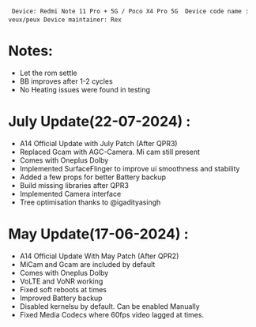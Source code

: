 ` ` `
Device: Redmi Note 11 Pro + 5G / Poco X4 Pro 5G 
Device code name : veux/peux
Device maintainer: Rex
` ` `

# Notes:
- Let the rom settle
- BB improves after 1-2 cycles
- No Heating issues were found in testing

# July Update(22-07-2024) :
- A14 Official Update with July Patch (After QPR3)
- Replaced Gcam with AGC-Camera. Mi cam still present
- Comes with Oneplus Dolby
- Implemented SurfaceFlinger to improve ui smoothness and stability
- Added a few props for better Battery backup
- Build missing libraries after QPR3
- Implemented Camera interface
- Tree optimisation thanks to @igadityasingh 

# May Update(17-06-2024) :
- A14 Official Update With May Patch (After QPR2)
- MiCam and Gcam are included by default
- Comes with Oneplus Dolby
- VoLTE and VoNR working
- Fixed soft reboots at times
- Improved Battery backup
- Disabled kernelsu by default. Can be enabled Manually
- Fixed Media Codecs where 60fps video lagged at times.